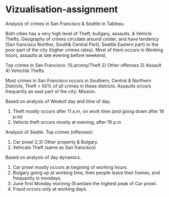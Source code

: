 # Vizualisation-assignment

Analysis of crimes in San Francisco & Seattle in Tableau.

Both cities has a very high level of Theft, bullgary, assaults, & Vehicle Thefts. 
Geography of crimes circulate around center, and have tendency (San francisco Norther, South& Central Part), Seattle Eastern part) to the poor part of the city (higher crimes rates). 
Most of them occurs in Working hours, assaults at late evening before weekend, 

Top crimes in San Francisco:   1)Larceny/Theft   2) Other offenses 3) Assault 4) Vehichle Thefts

Most crimes in San Francisco occurs in Southern, Central & Northern Districts,  Theft > 50% of all crimes in these districts.
Assaults occurs frequantly an east part of the city: Mission.

Based on analysis of Weekof day and time of day. 

1) Theft mostly occurs after 11 a.m, on work time (and going down after 19 p.m)
2) Vehicle theft occurs mostly at evening, after 19 p.m

Analysis of Seatle.
Top crimes (offenses):
1) Car prowl 
2,3) Other property & Bulgary.
4) Vehicale Theft  (same as San francisco)

Based on analysis of day dynamics.
1) Car prowl mostly occurs at begining of working hours. 
2) Bulgary going up at working time, then people leave their homes, and frequanlty in mondays.
3) June first Monday morinng (9.am)are the highest peak of Car prowl.
4) Fraud occurs only at working days. 

